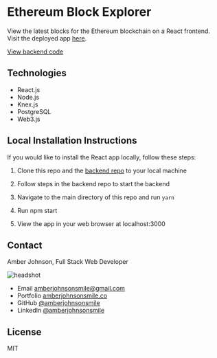 # Ethereum Block Explorer
View the latest blocks for the Ethereum blockchain on a React frontend. Visit the deployed app [here](https://thawing-mountain-91932.herokuapp.com/).

[View backend code](https://github.com/amberjohnsonsmile/block-explorer-backend)

## Technologies
* React.js
* Node.js
* Knex.js
* PostgreSQL
* Web3.js

## Local Installation Instructions
If you would like to install the React app locally, follow these steps:

1. Clone this repo and the [backend repo](https://github.com/amberjohnsonsmile/block-explorer-backend) to your local machine

1. Follow steps in the backend repo to start the backend

1. Navigate to the main directory of this repo and run `yarn`

1. Run npm start

1. View the app in your web browser at localhost:3000


## Contact

Amber Johnson, Full Stack Web Developer

![headshot](https://user-images.githubusercontent.com/31632938/53816667-30666b80-3f21-11e9-81ff-6756194104a9.jpeg)
* Email amberjohnsonsmile@gmail.com
* Portfolio [amberjohnsonsmile.co](https://amberjohnsonsmile.co)
* GitHub [@amberjohnsonsmile](https://github.com/amberjohnsonsmile)
* LinkedIn [@amberjohnsonsmile](https://linkedin.com/in/amberjohnsonsmile)

## License

MIT
